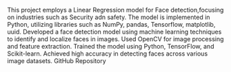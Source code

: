 This project employs a Linear Regression model for Face detection,focusing on industries such as Security adn safety.
The model is implemented in Python, utilizing  libraries such as NumPy, pandas, Tensorflow, matplotlib, uuid.
Developed a face detection model using machine learning techniques to identify and localize faces in images.
Used OpenCV for image processing and feature extraction.
Trained the model using Python, TensorFlow, and Scikit-learn.
Achieved high accuracy in detecting faces across various image datasets.
GitHub Repository
